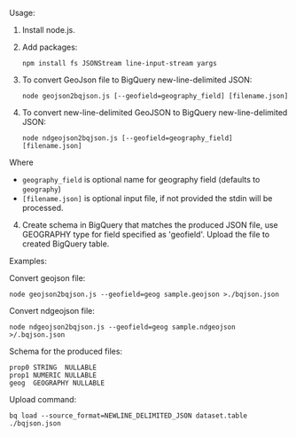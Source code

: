 Usage:

1. Install node.js.

2. Add packages:

   `npm install fs JSONStream line-input-stream yargs`

3. To convert GeoJson file to BigQuery new-line-delimited JSON:

   `node geojson2bqjson.js [--geofield=geography_field] [filename.json]`

4. To convert new-line-delimited GeoJSON to BigQuery new-line-delimited JSON:

   `node ndgeojson2bqjson.js [--geofield=geography_field] [filename.json]`

Where
* `geography_field` is optional name for geography field (defaults to `geography`)
* `[filename.json]` is optional input file, if not provided the stdin will be processed.

4. Create schema in BigQuery that matches the produced JSON file,
   use GEOGRAPHY type for field specified as 'geofield'.
   Upload the file to created BigQuery table.

Examples:

Convert geojson file:

`node geojson2bqjson.js --geofield=geog sample.geojson >./bqjson.json`

Convert ndgeojson file:

`node ndgeojson2bqjson.js --geofield=geog sample.ndgeojson >/.bqjson.json`

Schema for the produced files:
```
prop0 STRING  NULLABLE
prop1 NUMERIC NULLABLE
geog  GEOGRAPHY NULLABLE
```

Upload command:

`bq load --source_format=NEWLINE_DELIMITED_JSON dataset.table ./bqjson.json`
